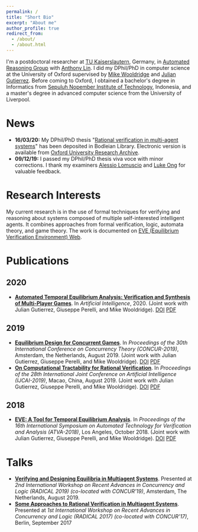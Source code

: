 ```yaml
---
permalink: /
title: "Short Bio"
excerpt: "About me"
author_profile: true
redirect_from: 
  - /about/
  - /about.html
---
```


I'm a postdoctoral researcher at [TU Kaiserslautern](https://www.uni-kl.de/en/home/), Germany, in [Automated Reasoning Group](http://arg.cs.uni-kl.de/en/) with [Anthony Lin](https://anthonywlin.github.io/). I did my DPhil/PhD in computer science at the University of Oxford supervised by [Mike Wooldridge](https://www.cs.ox.ac.uk/people/michael.wooldridge/) and [Julian Gutierrez](https://www.cs.ox.ac.uk/people/julian.gutierrez/). Before coming to Oxford, I obtained a bachelor's degree in Informatics from [Sepuluh Nopember Institute of Technology](https://www.its.ac.id/), Indonesia, and a master's degree in advanced computer science from the University of Liverpool.

News
=====
+ **16/03/20:** My DPhil/PhD thesis "[Rational verification in multi-agent systems](valvestate.github.io/files/ociamthesismain.pdf)" has been deposited in Bodleian Library. Electronic version is available from [Oxford University Research Archive](https://ora.ox.ac.uk/objects/uuid:6331464c-c483-48b8-b030-58e431047614).
+ **09/12/19:** I passed my DPhil/PhD thesis viva voce with minor corrections. I thank my examiners [Alessio Lomuscio](https://www.doc.ic.ac.uk/~alessio/) and [Luke Ong](https://www.cs.ox.ac.uk/people/luke.ong/) for valuable feedback.


Research Interests
======
My current research is in the use of formal techniques for verifying and reasoning about systems composed of multiple self-interested intelligent agents. It combines approaches from formal verification, logic, automata theory, and game theory. The work is documented on [EVE (Equilibrium Verification Environment) Web](http://eve.cs.ox.ac.uk/).


Publications
======
## 2020
+ [**Automated Temporal Equilibrium Analysis: Verification and Synthesis of Multi-Player Games**](/publication/aij20). In *Artificial Intelligence*, 2020. (Joint work with Julian Gutierrez, Giuseppe Perelli, and Mike Wooldridge). [DOI](https://doi.org/10.1016/j.artint.2020.103353) [PDF](http://valvestate.github.io/files/aij20.pdf)

## 2019
+ [**Equilibrium Design for Concurrent Games**](/publication/2019-08-29-concur19). In *Proceedings of the 30th International Conference on Concurrency Theory (CONCUR-2019)*, Amsterdam, the Netherlands, August 2019. (Joint work with Julian Gutierrez, Giuseppe Perelli, and Mike Wooldridge). [DOI](https://doi.org/10.4230/LIPIcs.CONCUR.2019.22) [PDF](http://drops.dagstuhl.de/opus/volltexte/2019/10924/pdf/LIPIcs-CONCUR-2019-22.pdf)
+ [**On Computational Tractability for Rational Verification**](/publication/2019-08-14-ijcai19). In *Proceedings of the 28th International Joint Conference on Artificial Intelligence (IJCAI-2019)*, Macao, China, August 2019. (Joint work with Julian Gutierrez, Giuseppe Perelli, and Mike Wooldridge). [DOI](https://doi.org/10.24963/ijcai.2019/47) [PDF](https://www.ijcai.org/proceedings/2019/0047.pdf)

## 2018
+ [**EVE: A Tool for Temporal Equilibrium Analysis**](/publication/atva18). In *Proceedings of the 16th International Symposium on Automated Technology for Verification and Analysis (ATVA-2018)*, Los Angeles, October 2018. (Joint work with Julian Gutierrez, Giuseppe Perelli, and Mike Wooldridge). [DOI](https://doi.org/10.1007/978-3-030-01090-4_35
) [PDF](https://ora.ox.ac.uk/objects/uuid:4275d79a-e627-46ee-bf56-4cb240499be3/download_file?file_format=pdf&safe_filename=main.pdf&type_of_work=Conference+item)

Talks
=====
+ [**Verifying and Designing Equilibria in Multiagent Systems**](/talks/radical19). Presented at *2nd International Workshop on Recent Advances in Concurrency and Logic (RADICAL 2019) (co-located with CONCUR’19)*, Amsterdam, The Netherlands, August 2019.
+ [**Some Approaches to Rational Verification in Multiagent Systems**](/talks/radical17). Presented at *1st International Workshop on Recent Advances in Concurrency and Logic (RADICAL 2017) (co-located with CONCUR’17)*, Berlin, September 2017

